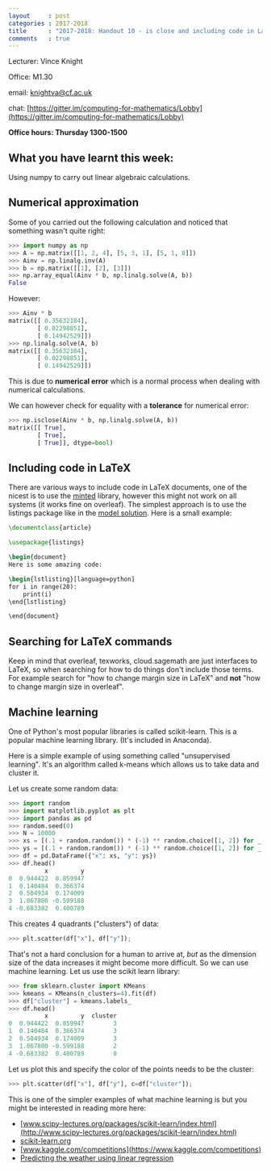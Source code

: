 ```yaml
---
layout     : post
categories : 2017-2018
title      : "2017-2018: Handout 10 - is close and including code in LaTeX and machine learning"
comments   : true
---
```


Lecturer: Vince Knight

Office: M1.30

email: knightva@cf.ac.uk

chat: [https://gitter.im/computing-for-mathematics/Lobby](https://gitter.im/computing-for-mathematics/Lobby)

**Office hours: Thursday 1300-1500**

## What you have learnt this week:

Using numpy to carry out linear algebraic calculations.

## Numerical approximation

Some of you carried out the following calculation and noticed that something
wasn't quite right:

```python
>>> import numpy as np
>>> A = np.matrix([[1, 2, 4], [5, 3, 1], [5, 1, 8]])
>>> Ainv = np.linalg.inv(A)
>>> b = np.matrix([[1], [2], [3]])
>>> np.array_equal(Ainv * b, np.linalg.solve(A, b))
False

```

However:

```python
>>> Ainv * b
matrix([[ 0.35632184],
        [ 0.02298851],
        [ 0.14942529]])
>>> np.linalg.solve(A, b)
matrix([[ 0.35632184],
        [ 0.02298851],
        [ 0.14942529]])

```

This is due to **numerical error** which is a normal process when dealing with
numerical calculations.

We can however check for equality with a **tolerance** for numerical error:

```python
>>> np.isclose(Ainv * b, np.linalg.solve(A, b))
matrix([[ True],
        [ True],
        [ True]], dtype=bool)

```

## Including code in LaTeX

There are various ways to include code in LaTeX documents, one of the nicest is
to use the
[minted](https://www.sharelatex.com/learn/Code_Highlighting_with_minted)
library, however this might not work on all systems (it works fine on overleaf).
The simplest approach is to use the listings package like in the [model
solution](http://goo.gl/ly8fdG). Here is a small example:

```latex
\documentclass{article}

\usepackage{listings}

\begin{document}
Here is some amazing code:

\begin{lstlisting}[language=python]
for i in range(20):
    print(i)
\end{lstlisting}

\end{document}
```

## Searching for LaTeX commands

Keep in mind that overleaf, texworks, cloud.sagemath are just interfaces to
LaTeX, so when searching for how to do things don't include those terms. For
example search for "how to change margin size in LaTeX" and **not** "how to
change margin size in overleaf".

## Machine learning

One of Python's most popular libraries is called scikit-learn. This is a popular
machine learning library. (It's included in Anaconda).

Here is a simple example of using something called "unsupervised learning". It's
an algorithm called k-means which allows us to take data and cluster it.

Let us create some random data:

```python
>>> import random
>>> import matplotlib.pyplot as plt
>>> import pandas as pd
>>> random.seed(0)
>>> N = 10000
>>> xs = [(.1 + random.random()) * (-1) ** random.choice([1, 2]) for _ in range(N)]
>>> ys = [(.1 + random.random()) * (-1) ** random.choice([1, 2]) for _ in range(N)]
>>> df = pd.DataFrame({"x": xs, "y": ys})
>>> df.head()
          x         y
0  0.944422  0.859947
1  0.140484  0.366374
2  0.504934  0.174009
3  1.067800 -0.599188
4 -0.683382  0.400789

```

This creates 4 quadrants ("clusters") of data:

```python
>>> plt.scatter(df["x"], df["y"]);

```

That's not a hard conclusion for a human to arrive at, *but* as the dimension
size of the data increases it might become more difficult. So we can use machine
learning. Let us use the scikit learn library:

```python
>>> from sklearn.cluster import KMeans
>>> kmeans = KMeans(n_clusters=4).fit(df)
>>> df["cluster"] = kmeans.labels_
>>> df.head()
          x         y  cluster
0  0.944422  0.859947        3
1  0.140484  0.366374        3
2  0.504934  0.174009        3
3  1.067800 -0.599188        2
4 -0.683382  0.400789        0

```

Let us plot this and specify the color of the points needs to be the cluster:

```python
>>> plt.scatter(df["x"], df["y"], c=df["cluster"]);

```

This is one of the simpler examples of what machine learning is but you might be
interested in reading more here:

- [www.scipy-lectures.org/packages/scikit-learn/index.html](http://www.scipy-lectures.org/packages/scikit-learn/index.html)
- [scikit-learn.org](http://scikit-learn.org)
- [www.kaggle.com/competitions](https://www.kaggle.com/competitions)
- [Predicting the weather using linear
  regression](http://stackabuse.com/using-machine-learning-to-predict-the-weather-part-2/?utm_content=buffer34689&utm_medium=social&utm_source=twitter.com&utm_campaign=buffer)
